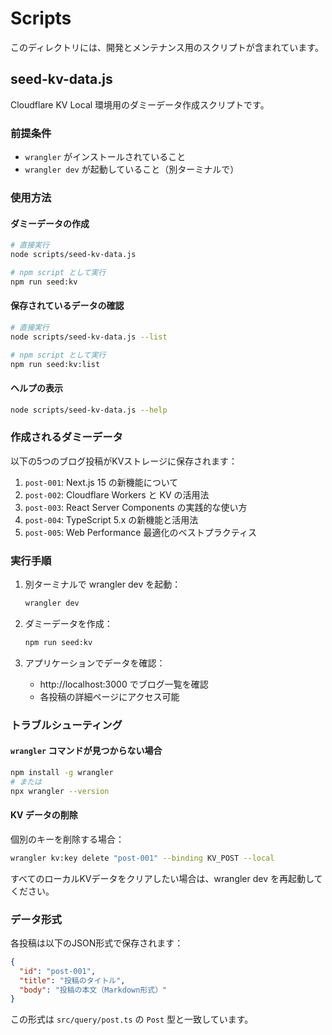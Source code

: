 # Scripts

このディレクトリには、開発とメンテナンス用のスクリプトが含まれています。

## seed-kv-data.js

Cloudflare KV Local 環境用のダミーデータ作成スクリプトです。

### 前提条件

- `wrangler` がインストールされていること
- `wrangler dev` が起動していること（別ターミナルで）

### 使用方法

#### ダミーデータの作成

```bash
# 直接実行
node scripts/seed-kv-data.js

# npm script として実行
npm run seed:kv
```

#### 保存されているデータの確認

```bash
# 直接実行
node scripts/seed-kv-data.js --list

# npm script として実行  
npm run seed:kv:list
```

#### ヘルプの表示

```bash
node scripts/seed-kv-data.js --help
```

### 作成されるダミーデータ

以下の5つのブログ投稿がKVストレージに保存されます：

1. `post-001`: Next.js 15 の新機能について
2. `post-002`: Cloudflare Workers と KV の活用法  
3. `post-003`: React Server Components の実践的な使い方
4. `post-004`: TypeScript 5.x の新機能と活用法
5. `post-005`: Web Performance 最適化のベストプラクティス

### 実行手順

1. 別ターミナルで wrangler dev を起動：
   ```bash
   wrangler dev
   ```

2. ダミーデータを作成：
   ```bash
   npm run seed:kv
   ```

3. アプリケーションでデータを確認：
   - http://localhost:3000 でブログ一覧を確認
   - 各投稿の詳細ページにアクセス可能

### トラブルシューティング

#### `wrangler` コマンドが見つからない場合

```bash
npm install -g wrangler
# または
npx wrangler --version
```

#### KV データの削除

個別のキーを削除する場合：
```bash
wrangler kv:key delete "post-001" --binding KV_POST --local
```

すべてのローカルKVデータをクリアしたい場合は、wrangler dev を再起動してください。

### データ形式

各投稿は以下のJSON形式で保存されます：

```json
{
  "id": "post-001",
  "title": "投稿のタイトル", 
  "body": "投稿の本文（Markdown形式）"
}
```

この形式は `src/query/post.ts` の `Post` 型と一致しています。